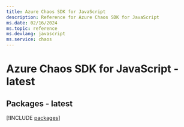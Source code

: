 ```yaml
---
title: Azure Chaos SDK for JavaScript
description: Reference for Azure Chaos SDK for JavaScript
ms.date: 02/16/2024
ms.topic: reference
ms.devlang: javascript
ms.service: chaos
---
```

# Azure Chaos SDK for JavaScript - latest
## Packages - latest
[!INCLUDE [packages](chaos-index.md)]